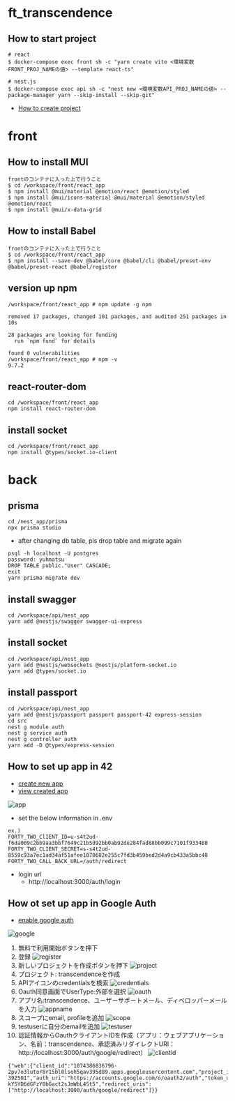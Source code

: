 # ft_transcendence
## How to start project
```
# react
$ docker-compose exec front sh -c "yarn create vite <環境変数FRONT_PROJ_NAMEの値> --template react-ts"

# nest.js
$ docker-compose exec api sh -c "nest new <環境変数API_PROJ_NAMEの値> --package-manager yarn --skip-install --skip-git"
```
- [How to create project](https://qiita.com/katkatprog/items/a53fa97ba60fa361983a)

# front
## How to install MUI
```
frontのコンテナに入った上で行うこと
$ cd /workspace/front/react_app
$ npm install @mui/material @emotion/react @emotion/styled
$ npm install @mui/icons-material @mui/material @emotion/styled @emotion/react
$ npm install @mui/x-data-grid
```

## How to install Babel
```
frontのコンテナに入った上で行うこと
$ cd /workspace/front/react_app
$ npm install --save-dev @babel/core @babel/cli @babel/preset-env @babel/preset-react @babel/register
```

## version up npm
```
/workspace/front/react_app # npm update -g npm

removed 17 packages, changed 101 packages, and audited 251 packages in 10s

28 packages are looking for funding
  run `npm fund` for details

found 0 vulnerabilities
/workspace/front/react_app # npm -v
9.7.2
```

## react-router-dom
```
cd /workspace/front/react_app
npm install react-router-dom
```

## install socket
```
cd /workspace/front/react_app
npm install @types/socket.io-client
```

# back
## prisma
```
cd /nest_app/prisma
npx prisma studio
```
- after changing db table, pls drop table and migrate again
```
psql -h localhost -U postgres
password: yuhmatsu
DROP TABLE public."User" CASCADE;
exit
yarn prisma migrate dev
```

## install swagger
```
cd /workspace/api/nest_app
yarn add @nestjs/swagger swagger-ui-express
```

## install socket
```
cd /workspace/api/nest_app
yarn add @nestjs/websockets @nestjs/platform-socket.io
yarn add @types/socket.io
```

## install passport
```
cd /workspace/api/nest_app
yarn add @nestjs/passport passport passport-42 express-session
cd src
nest g module auth
nest g service auth
nest g controller auth
yarn add -D @types/express-session
```

## How to set up app in 42
- [create new app](https://profile.intra.42.fr/oauth/applications/new)
- [view created app](https://profile.intra.42.fr/oauth/applications/14601)

![app](./readme_img/app.png)

- set the below information in .env
```
ex.)
FORTY_TWO_ClIENT_ID=u-s4t2ud-f6da009c2bb9aa3bbf7649c21b5d92bb0ab92de284fad88bb099c7101f933480
FORTY_TWO_CLIENT_SECRET=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
FORTY_TWO_CALL_BACK_URL=/auth/redirect
```

- login url
  - http://localhost:3000/auth/login

## How ot set up app in Google Auth
- [enable google auth](https://cloud.google.com/docs/authentication?hl=ja)

![google](./readme_img/google.png)
1. 無料で利用開始ボタンを押下
2. 登録
![register](./readme_img/register.png)
3. 新しいプロジェクトを作成ボタンを押下
![project](./readme_img/project.png)
4. プロジェクト: transcendenceを作成
5. APIアイコンのcredentialsを検索
![credentials](./readme_img/credentials.png)
6. Oauth同意画面でUserType:外部を選択
![oauth](./readme_img/oauth.png)
7. アプリ名:transcendence、ユーザーサポートメール、ディベロッパーメールを入力
![appname](./readme_img/appname.png)
8. スコープにemail, profileを追加
![scope](./readme_img/scope.png)
9. testuserに自分のemailを追加
![testuser](./readme_img/testuser.png)
10. 認証情報からOauthクライアントIDを作成（アプリ：ウェブアプリケーション、名前：transcendence、承認済みリダイレクトURI：http://localhost:3000/auth/google/redirect）
![clientid](./readme_img/clientid.png)

```
{"web":{"client_id":"1074386836796-2pv7o3lutor8r15bl0lsoh5qav395d89.apps.googleusercontent.com","project_id":"transcendence-392501","auth_uri":"https://accounts.google.com/o/oauth2/auth","token_uri":"https://oauth2.googleapis.com/token","auth_provider_x509_cert_url":"https://www.googleapis.com/oauth2/v1/certs","client_secret":"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","redirect_uris":["http://localhost:3000/auth/google/redirect"]}}
```
